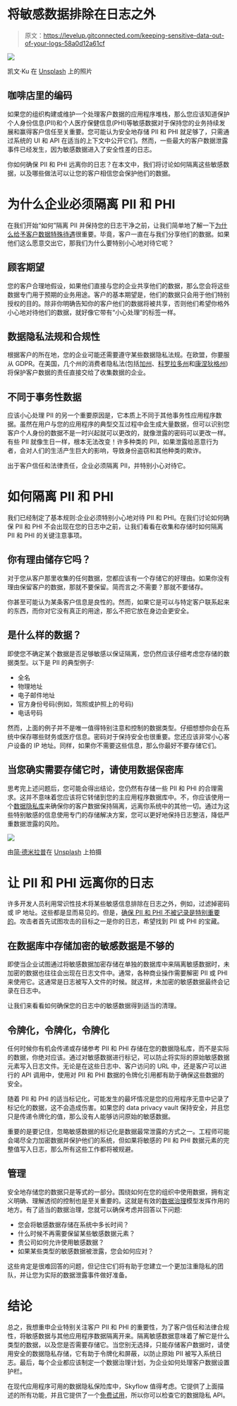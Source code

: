 # 将敏感数据排除在日志之外

> 原文：<https://levelup.gitconnected.com/keeping-sensitive-data-out-of-your-logs-58a0d12a61cf>

![](img/abbffc8f58c4adddd66b7bb1bffcee74.png)

凯文·Ku 在 [Unsplash](https://unsplash.com/s/photos/hacker?utm_source=unsplash&utm_medium=referral&utm_content=creditCopyText) 上的照片

## 咖啡店里的编码

如果您的组织构建或维护一个处理客户数据的应用程序堆栈，那么您应该知道保护个人身份信息(PII)和个人医疗保健信息(PHI)等敏感数据对于保持您的业务持续发展和赢得客户信任至关重要。您可能认为安全地存储 PII 和 PHI 就足够了，只需通过系统的 UI 和 API 在适当的上下文中公开它们。然而，一些最大的客户数据泄露事件已经发生，因为敏感数据进入了安全性差的日志。

你如何确保 PII 和 PHI 远离你的日志？在本文中，我们将讨论如何隔离这些敏感数据，以及哪些做法可以让您的客户相信您会保护他们的数据。

# 为什么企业必须隔离 PII 和 PHI

在我们开始“如何”隔离 PII 并保持您的日志干净之前，让我们简单地了解一下[为什么给予客户数据特殊待遇](https://www.skyflow.com/post/handle-with-care-why-you-should-isolate-and-protect-pii)很重要。毕竟，客户一直在与我们分享他们的数据。如果他们这么愿意交出它，那我们为什么要特别小心地对待它呢？

## 顾客期望

您的客户合理地假设，如果他们直接与您的企业共享他们的数据，那么您会将这些数据专门用于预期的业务用途。客户的基本期望是，他们的数据只会用于他们特别授权的目的。除非你明确告知你的客户他们的数据将被共享，否则他们希望你格外小心地对待他们的数据，就好像它带有“小心处理”的标签一样。

## 数据隐私法规和合规性

根据客户的所在地，您的企业可能还需要遵守某些数据隐私法规。在欧盟，你要服从 GDPR。在美国，几个州的消费者隐私法(包括[加州](https://oag.ca.gov/privacy/ccpa)、[科罗拉多州](https://leg.colorado.gov/bills/sb21-190)和[康涅狄格州](https://www.cga.ct.gov/2022/ACT/PA/PDF/2022PA-00015-R00SB-00006-PA.PDF))将保护客户数据的责任直接交给了收集数据的企业。

## 不同于事务性数据

应该小心处理 PII 的另一个重要原因是，它本质上不同于其他事务性应用程序数据。虽然在用户与您的应用程序的典型交互过程中会生成大量数据，但可以识别您客户个人身份的数据不是一时兴起就可以更改的，就像泄露的密码可以更改一样。有些 PII 就像生日一样，根本无法改变！许多种类的 PII，如果泄露给恶意行为者，会对人们的生活产生巨大的影响，导致身份盗窃和其他种类的欺诈。

出于客户信任和法律责任，企业必须隔离 PII，并特别小心对待它。

# 如何隔离 PII 和 PHI

我们已经制定了基本规则:企业必须特别小心地对待 PII 和 PHI。在我们讨论如何确保 PII 和 PHI 不会出现在您的日志中之前，让我们看看在收集和存储时如何隔离 PII 和 PHI 的关键注意事项。

## 你有理由储存它吗？

对于您从客户那里收集的任何数据，您都应该有一个存储它的好理由。如果你没有理由保留客户的数据，那就不要保留。简而言之:不需要？那就不要储存。

你甚至可能认为某条客户信息是良性的。然而，如果它是可以与特定客户联系起来的东西，而你对它没有真正的用途，那么不把它放在身边会更安全。

## 是什么样的数据？

即使您不确定某个数据是否足够敏感以保证隔离，您仍然应该仔细考虑您存储的数据类型。以下是 PII 的典型例子:

*   全名
*   物理地址
*   电子邮件地址
*   官方身份号码(例如，驾照或护照上的号码)
*   电话号码

然而，上面的例子并不是唯一值得特别注意和控制的数据类型。仔细想想你会在系统中保存哪些财务或医疗信息。密码对于保持安全也很重要。您还应该非常小心客户设备的 IP 地址。同样，如果你不需要这些信息，那么你最好不要存储它们。

## 当您确实需要存储它时，请使用数据保密库

思考完上述问题后，您可能会得出结论，您仍然有存储一些 PII 和 PHI 的合理需求。这并不意味着您应该将它转储到您的主应用程序数据库中。不，你应该使用一个[数据隐私库](https://www.skyflow.com/product/pii-data-privacy-vault)来确保你的客户数据保持隔离，远离你系统中的其他一切。通过为这些特别敏感的信息使用专门的存储解决方案，您可以更好地保持日志整洁，降低严重数据泄露的风险。

![](img/1010dedceecad9556deb705387780e6b.png)

由[简·德米拉普](https://unsplash.com/@jdemiralp?utm_source=unsplash&utm_medium=referral&utm_content=creditCopyText)在 [Unsplash](https://unsplash.com/s/photos/category?utm_source=unsplash&utm_medium=referral&utm_content=creditCopyText) 上拍摄

# 让 PII 和 PHI 远离你的日志

许多开发人员利用常识性技术将某些敏感信息排除在日志之外，例如，过滤掉密码或 IP 地址。这些都是显而易见的。但是，[确保 PII 和 PHI 不被记录是特别重要的](https://www.skyflow.com/post/how-to-keep-sensitive-data-out-of-your-logs-nine-best-practices)。攻击者首先试图攻击的目标之一是你的日志，希望找到 PII 或 PHI 的宝藏。

## 在数据库中存储加密的敏感数据是不够的

即使当企业试图通过将敏感数据加密存储在单独的数据库中来隔离敏感数据时，未加密的数据也往往会出现在日志文件中。通常，各种商业操作需要解密 PII 或 PHI 来使用它。这通常是日志被写入文件的时候。就这样，未加密的敏感数据最终会记录在日志中。

让我们来看看如何确保您的日志中的敏感数据得到适当的清理。

## 令牌化，令牌化，令牌化

任何时候你有机会传递或存储参考 PII 和 PHI 存储在您的数据隐私库，而不是实际的数据，你绝对应该。通过对敏感数据进行标记，可以防止将实际的原始敏感数据元素写入日志文件。无论是在这些日志中、客户访问的 URL 中，还是客户可以进行的 API 调用中，使用对 PII 和 PHI 数据的令牌化引用都有助于确保这些数据的安全。

随着 PII 和 PHI 的适当标记化，可能发生的最坏情况是您的应用程序无意中记录了标记化的数据，这不会造成伤害。如果您的 data privacy vault 保持安全，并且您只是传递令牌化的值，那么没有人能够访问原始的敏感数据。

重要的是要记住，忽略敏感数据的标记化是数据最常泄露的方式之一。工程师可能会竭尽全力加密数据并保护他们的系统，但如果将敏感的 PII 和 PHI 数据元素的完整值写入日志，那么所有这些工作都将被规避。

## 管理

安全地存储您的数据只是等式的一部分。围绕如何在您的组织中使用数据，拥有定义明确、理解透彻的控制也是至关重要的。这就是有效的[数据治理](https://www.skyflow.com/post/introducing-the-skyflow-data-governance-engine)模型发挥作用的地方。有了适当的数据治理，您就可以确保考虑并回答以下问题:

*   您会将敏感数据存储在系统中多长时间？
*   什么时候不再需要保留某些敏感数据元素？
*   贵公司如何允许使用敏感数据？
*   如果某些类型的敏感数据被泄露，您会如何应对？

这些肯定是很难回答的问题，但记住它们将有助于您建立一个更加注重隐私的团队，并让您为实际的数据泄露事件做好准备。

# 结论

总之，我想重申企业特别关注客户 PII 和 PHI 的重要性，为了客户信任和法律合规性，将敏感数据与其他应用程序数据隔离开来。隔离敏感数据意味着了解它是什么类型的数据，以及您是否需要存储它。当您别无选择，只能存储客户数据时，请使用安全的数据隐私存储，它有助于令牌化和屏蔽，以防止原始 PII 被写入系统日志。最后，每个企业都应该制定一个数据治理计划，为企业如何处理客户数据设置护栏。

在现代应用程序可用的数据隐私保险库中，Skyflow 值得考虑。它提供了上面描述的所有功能，并且它提供了一个[免费试用](https://www.skyflow.com/try-skyflow)，所以你可以检查它的数据隐私 API。